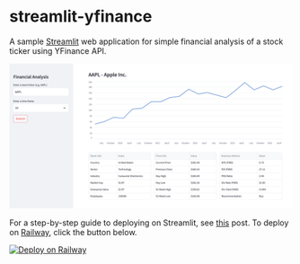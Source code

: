 # streamlit-yfinance
A sample [Streamlit](https://streamlit.io/) web application for simple financial analysis of a stock ticker using YFinance API.

![streamlit-yfinance](./streamlit-yfinance.png)

For a step-by-step guide to deploying on Streamlit, see [this](https://alphasec.io/build-an-interactive-python-web-app-with-streamlit/) post. To deploy on [Railway](https://railway.app/?referralCode=alphasec), click the button below.

[![Deploy on Railway](https://railway.app/button.svg)](https://railway.app/new/template/3D37W6?referralCode=alphasec)
